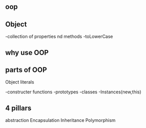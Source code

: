 ## oop

## Object
-collection of properties nd methods
-toLowerCase

## why use OOP

## parts of OOP
Object literals

-constructer functions
-prototypes
-classes
-Instances(new,this)

## 4 pillars
abstraction
Encapsulation
Inheritance
Polymorphism